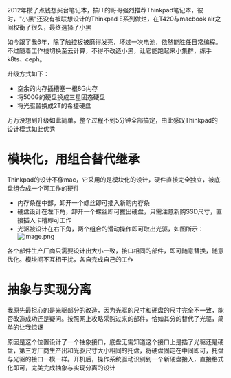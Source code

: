 2012年攒了点钱想买台笔记本，搞IT的哥哥强烈推荐Thinkpad笔记本，彼时，"小黑"还没有被联想设计的Thinkpad E系列做烂，在T420与macbook air之间权衡了很久，最终选择了小黑

如今跟了我6年，除了触控板被磨得发亮，坏过一次电池，依然能胜任日常编程。不过随着工作栈切换至云计算，不得不改造小黑，让它能跑起来小集群，练手k8ts、ceph。

升级方式如下：
- 空余的内存插槽塞一根8G内存
- 将500G的硬盘换成三星固态硬盘
- 将光驱替换成2T的希捷硬盘

万万没想到升级如此简单，整个过程不到5分钟全部搞定，由此感叹Thinkpad的设计模式如此优秀

# 模块化，用组合替代继承
Thinkpad的设计不像mac，它采用的是模块化的设计，硬件直接完全独立，被底盘组合成一个可工作的硬件
- 内存条在中部，卸开一个螺丝即可插入新购内存条
- 硬盘设计在左下角，卸开一个螺丝即可拔出硬盘，只需注意新购SSD尺寸，直接插入卡槽即可工作
- 光驱被设计在右下角，两个组合的滑动操作即可取出光驱，如图所示：
![image.png](https://github.com/jwongzblog/myblog/blob/master/image/thinkpad.png)

各个部件生产厂商只需要设计出大小一致，接口相同的部件，即可随意替换，随意优化。模块间不互相干扰，各自完成自己的工作
# 抽象与实现分离
我原先最担心的是光驱部分的改造，因为光驱的尺寸和硬盘的尺寸完全不一致，能否改造成功还是疑问。按照网上攻略采购过来的部件，恰如其分的替代了光驱，简单的让我惊讶

原因是这个位置设计了一个抽象接口，底盘无需知道这个接口上是插了光驱还是硬盘，第三方厂商生产出和光驱尺寸大小相同的托盘，将硬盘固定在中间即可，托盘与光驱的接口一模一样。开机后，操作系统驱动识别到一个新硬盘接入，直接格式化即可，完美完成抽象与实现分离的设计

